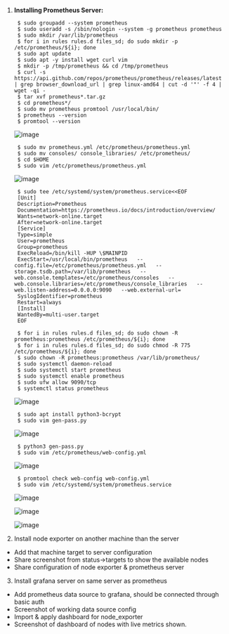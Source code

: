 1. **Installing Prometheus Server:**
			
		$ sudo groupadd --system prometheus
 		$ sudo useradd -s /sbin/nologin --system -g prometheus prometheus
 		$ sudo mkdir /var/lib/prometheus
 		$ for i in rules rules.d files_sd; do sudo mkdir -p /etc/prometheus/${i}; done
 		$ sudo apt update
 		$ sudo apt -y install wget curl vim
 		$ mkdir -p /tmp/prometheus && cd /tmp/prometheus
 		$ curl -s https://api.github.com/repos/prometheus/prometheus/releases/latest | grep browser_download_url | grep linux-amd64 | cut -d '"' -f 4 | wget -qi -
 		$ tar xvf prometheus*.tar.gz
 		$ cd prometheus*/
 		$ sudo mv prometheus promtool /usr/local/bin/
 		$ prometheus --version
		$ promtool --version
 		
	![image](https://user-images.githubusercontent.com/34814966/145925107-8aaced02-226a-460e-bb3b-d5a433838d73.png)

		$ sudo mv prometheus.yml /etc/prometheus/prometheus.yml
 		$ sudo mv consoles/ console_libraries/ /etc/prometheus/
 		$ cd $HOME
 		$ sudo vim /etc/prometheus/prometheus.yml
		
	![image](https://user-images.githubusercontent.com/34814966/145925219-c51a81e0-d96f-412f-816e-74b8770a1bf8.png)

 		$ sudo tee /etc/systemd/system/prometheus.service<<EOF
		[Unit]
		Description=Prometheus
		Documentation=https://prometheus.io/docs/introduction/overview/
		Wants=network-online.target
		After=network-online.target
		[Service]
		Type=simple
		User=prometheus
		Group=prometheus
		ExecReload=/bin/kill -HUP \$MAINPID
		ExecStart=/usr/local/bin/prometheus   --config.file=/etc/prometheus/prometheus.yml   --storage.tsdb.path=/var/lib/prometheus   --web.console.templates=/etc/prometheus/consoles   --web.console.libraries=/etc/prometheus/console_libraries   --web.listen-address=0.0.0.0:9090   --web.external-url=
		SyslogIdentifier=prometheus
		Restart=always
		[Install]
		WantedBy=multi-user.target
		EOF
 
		$ for i in rules rules.d files_sd; do sudo chown -R prometheus:prometheus /etc/prometheus/${i}; done
		$ for i in rules rules.d files_sd; do sudo chmod -R 775 /etc/prometheus/${i}; done
		$ sudo chown -R prometheus:prometheus /var/lib/prometheus/
		$ sudo systemctl daemon-reload
		$ sudo systemctl start prometheus
		$ sudo systemctl enable prometheus
		$ sudo ufw allow 9090/tcp
		$ systemctl status prometheus
	
	![image](https://user-images.githubusercontent.com/34814966/145926048-5bb1f8af-becb-4993-828e-e714c7011784.png)
	
		$ sudo apt install python3-bcrypt
		$ sudo vim gen-pass.py
		
	![image](https://user-images.githubusercontent.com/34814966/145926260-b63cc3fe-6f63-4aaf-beaf-cd5ab93d3f24.png)

		$ python3 gen-pass.py
		$ sudo vim /etc/prometheus/web-config.yml
		
	![image](https://user-images.githubusercontent.com/34814966/145926529-0d9f5a8c-4b49-4ca1-93dc-85ea5962e6f1.png)
	
		$ promtool check web-config web-config.yml
		$ sudo vim /etc/systemd/system/prometheus.service
	
	![image](https://user-images.githubusercontent.com/34814966/145928190-1a64df75-dca5-485e-a9ec-9065e10f7a09.png)
	
	![image](https://user-images.githubusercontent.com/34814966/145942425-8772e6bc-08fc-4e4d-b0a4-91c351d6700b.png)

	![image](https://user-images.githubusercontent.com/34814966/145942513-02173229-1f53-4aea-9228-d7b8b58c0790.png)


2. Install node exporter on another machine than the server
- Add that machine target to server configuration
- Share screenshot from status->targets to show the available nodes
- Share configuration of node exporter & prometheus server

3. Install grafana server on same server as prometheus 
- Add prometheus data source to grafana, should be connected through basic auth
- Screenshot of working data source config
- Import & apply dashboard for node_exporter
- Screenshot of dashboard of nodes with live metrics shown.

